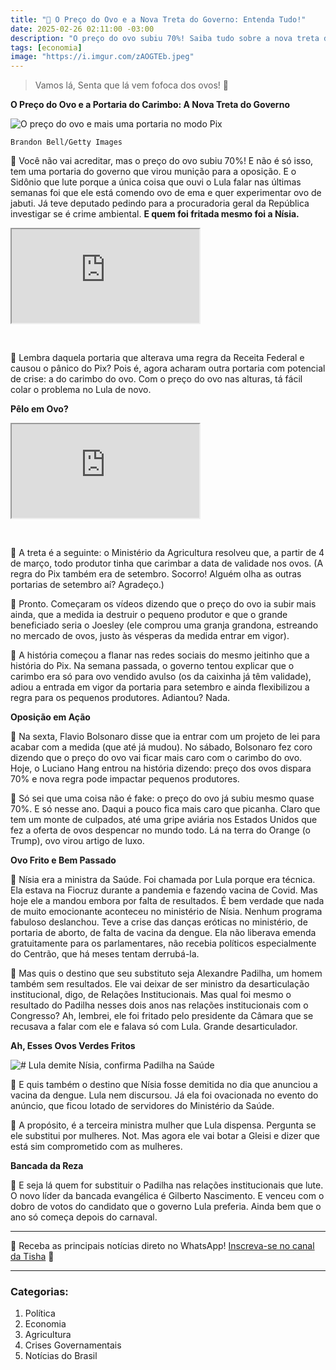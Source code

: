 ```yaml
---
title: "🥚 O Preço do Ovo e a Nova Treta do Governo: Entenda Tudo!"
date: 2025-02-26 02:11:00 -03:00
description: "O preço do ovo subiu 70%! Saiba tudo sobre a nova treta do governo e as teorias da conspiração."
tags: [economia]
image: "https://i.imgur.com/zAOGTEb.jpeg"
---
```


> Vamos lá, Senta que lá vem fofoca dos ovos! 🥚

**O Preço do Ovo e a Portaria do Carimbo: A Nova Treta do Governo**

![O preço do ovo e mais uma portaria no modo Pix](https://i.imgur.com/zAOGTEb.jpeg)

    Brandon Bell/Getty Images

👀 Você não vai acreditar, mas o preço do ovo subiu 70%! E não é só isso, tem uma portaria do governo que virou munição para a oposição. 
E o Sidônio que lute porque a única coisa que ouvi o Lula falar nas últimas semanas foi que ele está comendo ovo de ema e quer experimentar ovo de jabuti. Já teve deputado pedindo para a procuradoria geral da República investigar se é crime ambiental. **E quem foi fritada mesmo foi a Nísia.**

<div class="video-wrapper">
<div class="plyr__video-embed" id="youtube-player">
<iframe src="https://www.youtube.com/embed/iPqlC72tBOo?si=DWT-epnf96L-92mD&amp;start=130" allowfullscreen="" allowtransparency="" allow="autoplay"></iframe>
</div>
</div>
<p><br /></p>

👀 Lembra daquela portaria que alterava uma regra da Receita Federal e causou o pânico do Pix? Pois é, agora acharam outra portaria com potencial de crise: a do carimbo do ovo. Com o preço do ovo nas alturas, tá fácil colar o problema no Lula de novo.

**Pêlo em Ovo?**

<div class="video-wrapper">
<div class="plyr__video-embed" id="youtube-player">
<iframe src="https://www.youtube.com/embed/F5s45rAVidQ?si=iTlfNlsH4Zi0cPF-&amp;start=105" allowfullscreen="" allowtransparency="" allow="autoplay"></iframe>
</div>
</div>
<p><br /></p>

👀 A treta é a seguinte: o Ministério da Agricultura resolveu que, a partir de 4 de março, todo produtor tinha que carimbar a data de validade nos ovos. (A regra do Pix também era de setembro. Socorro! Alguém olha as outras portarias de setembro aí? Agradeço.)

👀 Pronto. Começaram os vídeos dizendo que o preço do ovo ia subir mais ainda, que a medida ia destruir o pequeno produtor e que o grande beneficiado seria o Joesley (ele comprou uma granja grandona, estreando no mercado de ovos, justo às vésperas da medida entrar em vigor).

👀 A história começou a flanar nas redes sociais do mesmo jeitinho que a história do Pix. Na semana passada, o governo tentou explicar que o carimbo era só para ovo vendido avulso (os da caixinha já têm validade), adiou a entrada em vigor da portaria para setembro e ainda flexibilizou a regra para os pequenos produtores. Adiantou? Nada.

**Oposição em Ação**

👀 Na sexta, Flavio Bolsonaro disse que ia entrar com um projeto de lei para acabar com a medida (que até já mudou). No sábado, Bolsonaro fez coro dizendo que o preço do ovo vai ficar mais caro com o carimbo do ovo. Hoje, o Luciano Hang entrou na história dizendo: preço dos ovos dispara 70% e nova regra pode impactar pequenos produtores.

👀 Só sei que uma coisa não é fake: o preço do ovo já subiu mesmo quase 70%. E só nesse ano. Daqui a pouco fica mais caro que picanha. Claro que tem um monte de culpados, até uma gripe aviária nos Estados Unidos que fez a oferta de ovos despencar no mundo todo. Lá na terra do Orange (o Trump), ovo virou artigo de luxo.

**Ovo Frito e Bem Passado**

👀 Nísia era a ministra da Saúde. Foi chamada por Lula porque era técnica. Ela estava na Fiocruz durante a pandemia e fazendo vacina de Covid. Mas hoje ele a mandou embora por falta de resultados. É bem verdade que nada de muito emocionante aconteceu no ministério de Nísia. Nenhum programa fabuloso deslanchou. Teve a crise das danças eróticas no ministério, de portaria de aborto, de falta de vacina da dengue. Ela não liberava emenda gratuitamente para os parlamentares, não recebia políticos especialmente do Centrão, que há meses tentam derrubá-la.

👀 Mas quis o destino que seu substituto seja Alexandre Padilha, um homem também sem resultados. Ele vai deixar de ser ministro da desarticulação institucional, digo, de Relações Institucionais. Mas qual foi mesmo o resultado do Padilha nesses dois anos nas relações institucionais com o Congresso? Ah, lembrei, ele foi fritado pelo presidente da Câmara que se recusava a falar com ele e falava só com Lula. Grande desarticulador.

**Ah, Esses Ovos Verdes Fritos**

![# Lula demite Nísia, confirma Padilha na Saúde](https://i.imgur.com/ubbA6DP.jpeg)

👀 E quis também o destino que Nísia fosse demitida no dia que anunciou a vacina da dengue. Lula nem discursou. Já ela foi ovacionada no evento do anúncio, que ficou lotado de servidores do Ministério da Saúde.

👀 A propósito, é a terceira ministra mulher que Lula dispensa. Pergunta se ele substitui por mulheres. Not. Mas agora ele vai botar a Gleisi e dizer que está sim comprometido com as mulheres.

**Bancada da Reza**

👀 E seja lá quem for substituir o Padilha nas relações institucionais que lute. O novo líder da bancada evangélica é Gilberto Nascimento. E venceu com o dobro de votos do candidato que o governo Lula preferia. Ainda bem que o ano só começa depois do carnaval.

---

🌟 Receba as principais notícias direto no WhatsApp! [Inscreva-se no canal da Tisha](https://www.whatsapp.com/channel/0029VaiPYBPLo4heVf0U3u2d) 📲

---

### **Categorias:**
1. Política
2. Economia
3. Agricultura
4. Crises Governamentais
5. Notícias do Brasil
